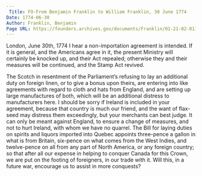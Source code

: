 ```yaml
---
 Title: FO-From Benjamin Franklin to William Franklin, 30 June 1774
Date: 1774-06-30
Author: Franklin, Benjamin
Page URL: https://founders.archives.gov/documents/Franklin/01-21-02-0118
---
```


London, June 30th, 1774
I hear a non-importation agreement is intended. If it is general, and the Americans agree in it, the present Ministry will certainly be knocked up, and their Act repealed; otherwise they and their measures will be continued, and the Stamp Act revived.

The Scotch in resentment of the Parliament’s refusing to lay an additional duty on foreign linen, or to give a bonus upon theirs, are entering into like agreements with regard to cloth and hats from England, and are setting up large manufactures of both, which will be an additional distress to manufacturers here.
I should be sorry if Ireland is included in your agreement, because that country is much our friend, and the want of flax-seed may distress them exceedingly, but your merchants can best judge. It can only be meant against England, to ensure a change of measures, and not to hurt Ireland, with whom we have no quarrel.
The Bill for laying duties on spirits and liquors imported into Quebec appoints three-pence a gallon in what is from Britain, six-pence on what comes from the West Indies, and twelve-pence on all from any part of North America, or any foreign country; so that after all our expense in helping to conquer Canada for this Crown, we are put on the footing of foreigners, in our trade with it. Will this, in a future war, encourage us to assist in more conquests?

